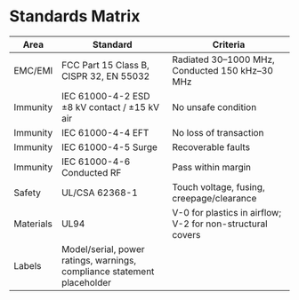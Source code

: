 # Standards Matrix

| Area | Standard | Criteria |
|------|----------|----------|
| EMC/EMI | FCC Part 15 Class B, CISPR 32, EN 55032 | Radiated 30–1000 MHz, Conducted 150 kHz–30 MHz |
| Immunity | IEC 61000-4-2 ESD ±8 kV contact / ±15 kV air | No unsafe condition |
| Immunity | IEC 61000-4-4 EFT | No loss of transaction |
| Immunity | IEC 61000-4-5 Surge | Recoverable faults |
| Immunity | IEC 61000-4-6 Conducted RF | Pass within margin |
| Safety | UL/CSA 62368-1 | Touch voltage, fusing, creepage/clearance |
| Materials | UL94 | V-0 for plastics in airflow; V-2 for non-structural covers |
| Labels | Model/serial, power ratings, warnings, compliance statement placeholder |
